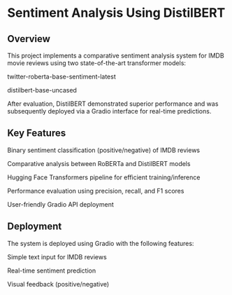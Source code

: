 # Sentiment Analysis Using DistilBERT

## Overview

This project implements a comparative sentiment analysis system for IMDB movie reviews using two state-of-the-art transformer models:

twitter-roberta-base-sentiment-latest

distilbert-base-uncased

After evaluation, DistilBERT demonstrated superior performance and was subsequently deployed via a Gradio interface for real-time predictions.

## Key Features

Binary sentiment classification (positive/negative) of IMDB reviews

Comparative analysis between RoBERTa and DistilBERT models

Hugging Face Transformers pipeline for efficient training/inference

Performance evaluation using precision, recall, and F1 scores

User-friendly Gradio API deployment


## Deployment

The system is deployed using Gradio with the following features:

Simple text input for IMDB reviews

Real-time sentiment prediction

Visual feedback (positive/negative) 
